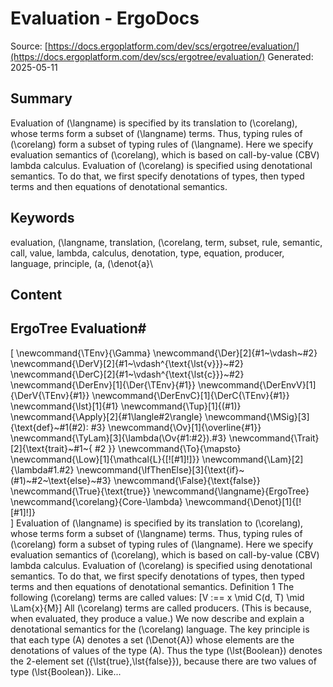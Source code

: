 # Evaluation - ErgoDocs
Source: [https://docs.ergoplatform.com/dev/scs/ergotree/evaluation/](https://docs.ergoplatform.com/dev/scs/ergotree/evaluation/)
Generated: 2025-05-11

## Summary
Evaluation of \(\langname\) is specified by its translation to \(\corelang\), whose terms form a subset of \(\langname\) terms. Thus, typing rules of \(\corelang\) form a subset of typing rules of \(\langname\). Here we specify evaluation semantics of \(\corelang\), which is based on call-by-value (CBV) lambda calculus. Evaluation of \(\corelang\) is specified using denotational semantics. To do that, we first specify denotations of types, then typed terms and then equations of denotational semantics.

## Keywords
evaluation, \(\langname\, translation, \(\corelang\, term, subset, rule, semantic, call, value, lambda, calculus, denotation, type, equation, producer, language, principle, \(a\, \(\denot{a}\

## Content
## ErgoTree Evaluation#
\[
\newcommand{\TEnv}{\Gamma}
\newcommand{\Der}[2]{#1~\vdash~#2}
\newcommand{\DerV}[2]{#1~\vdash^{\text{\lst{v}}}~#2}
\newcommand{\DerC}[2]{#1~\vdash^{\text{\lst{c}}}~#2}
\newcommand{\DerEnv}[1]{\Der{\TEnv}{#1}}
\newcommand{\DerEnvV}[1]{\DerV{\TEnv}{#1}}
\newcommand{\DerEnvC}[1]{\DerC{\TEnv}{#1}}
\newcommand{\lst}[1]{#1}
\newcommand{\Tup}[1]{(#1)}
\newcommand{\Apply}[2]{#1\langle#2\rangle}
\newcommand{\MSig}[3]{\text{def}~#1(#2): #3}
\newcommand{\Ov}[1]{\overline{#1}}
\newcommand{\TyLam}[3]{\lambda(\Ov{#1:#2}).#3}
\newcommand{\Trait}[2]{\text{trait}~#1~\{ #2 \}}
\newcommand{\To}{\mapsto}
\newcommand{\Low}[1]{\mathcal{L}{[\![#1]\!]}}
\newcommand{\Lam}[2]{\lambda#1.#2}
\newcommand{\IfThenElse}[3]{\text{if}~(#1)~#2~\text{else}~#3}
\newcommand{\False}{\text{false}}
\newcommand{\True}{\text{true}}
\newcommand{\langname}{ErgoTree}
\newcommand{\corelang}{Core-\lambda}
\newcommand{\Denot}[1]{[\![#1]\!]}  
\]
Evaluation of \(\langname\) is specified by its translation to \(\corelang\), whose terms form a subset of \(\langname\) terms. Thus, typing rules of \(\corelang\) form a subset of typing rules of \(\langname\).
Here we specify evaluation semantics of \(\corelang\), which is based on call-by-value (CBV) lambda calculus. Evaluation of \(\corelang\) is specified using denotational semantics. To do that, we first specify denotations of types, then typed terms and then equations of denotational semantics.
Definition 1
The following \(\corelang\) terms are called values:
\[V :== x \mid C(d, T) \mid \Lam{x}{M}\]
All \(\corelang\) terms are called producers. (This is because, when evaluated, they produce a value.)
We now describe and explain a denotational semantics for the \(\corelang\) language. The key principle is that each type \(A\) denotes a set \(\Denot{A}\) whose elements are the denotations of values of the type \(A\).
Thus the type \(\lst{Boolean}\) denotes the 2-element set \(\{\lst{true},\lst{false}\}\), because there are two values of type \(\lst{Boolean}\). Like...
